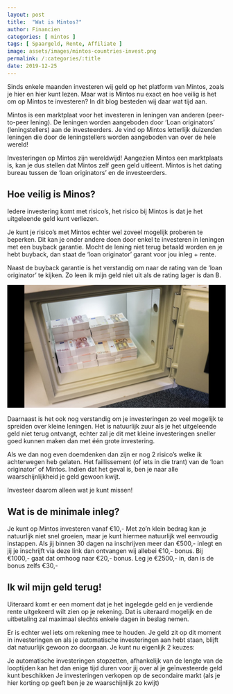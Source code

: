 ```yaml
---
layout: post
title:  "Wat is Mintos?"
author: Financien
categories: [ mintos ]
tags: [ Spaargeld, Rente, Affiliate ]
image: assets/images/mintos-countries-invest.png
permalink: /:categories/:title
date: 2019-12-25
---
```


Sinds enkele maanden investeren wij geld op het platform van Mintos, zoals je hier en hier kunt lezen. Maar wat is Mintos nu exact en hoe veilig is het om op Mintos te investeren? In dit blog besteden wij daar wat tijd aan.

Mintos is een marktplaat voor het investeren in leningen van anderen (peer-to-peer lening). De leningen worden aangeboden door ‘Loan originators’ (leningstellers) aan de investeerders. Je vind op Mintos letterlijk duizenden leningen die door de leningstellers worden aangeboden van over de hele wereld!

Investeringen op Mintos zijn wereldwijd!
Aangezien Mintos een marktplaats is, kan je dus stellen dat Mintos zelf geen geld uitleent. Mintos is het dating bureau tussen de ‘loan originators’ en de investeerders.

## Hoe veilig is Minos?
Iedere investering komt met risico’s, het risico bij Mintos is dat je het uitgeleende geld kunt verliezen.

Je kunt je risico’s met Mintos echter wel zoveel mogelijk proberen te beperken. Dit kan je onder andere doen door enkel te investeren in leningen met een buyback garantie.
Mocht de lening niet terug betaald worden en je hebt buyback, dan staat de ‘loan originator’ garant voor jou inleg + rente.

Naast de buyback garantie is het verstandig om naar de rating van de ‘loan originator’ te kijken. Zo leen ik mijn geld niet uit als de rating lager is dan B.

![Een kluis met geld](/assets/images/safe-with-money.jpg)

Daarnaast is het ook nog verstandig om je investeringen zo veel mogelijk te spreiden over kleine leningen. Het is natuurlijk zuur als je het uitgeleende geld niet terug ontvangt, echter zal je dit met kleine investeringen sneller goed kunnen maken dan met één grote investering.

Als we dan nog even doemdenken dan zijn er nog 2 risico’s welke ik achterwegen heb gelaten. Het faillissement (of iets in die trant) van de ‘loan originator’ of Mintos. Indien dat het geval is, ben je naar alle waarschijnlijkheid je geld gewoon kwijt.

Investeer daarom alleen wat je kunt missen!

## Wat is de minimale inleg?
Je kunt op Mintos investeren vanaf €10,- Met zo’n klein bedrag kan je natuurlijk niet snel groeien, maar je kunt hiermee natuurlijk wel eenvoudig instappen.
Als jij binnen 30 dagen na inschrijven meer dan €500,- inlegt en jij je inschrijft via deze link dan ontvangen wij allebei €10,- bonus. Bij €1000,- gaat dat omhoog naar €20,- bonus. Leg je €2500,- in, dan is de bonus zelfs €30,-

## Ik wil mijn geld terug!
Uiteraard komt er een moment dat je het ingelegde geld en je verdiende rente uitgekeerd wilt zien op je rekening. Dat is uiteraard mogelijk en de uitbetaling zal maximaal slechts enkele dagen in beslag nemen.

Er is echter wel iets om rekening mee te houden. Je geld zit op dit moment in investeringen en als je automatische investeringen aan hebt staan, blijft dat natuurlijk gewoon zo doorgaan. Je kunt nu eigenlijk 2 keuzes:

Je automatische investeringen stopzetten, afhankelijk van de lengte van de looptijden kan het dan enige tijd duren voor jij over al je geïnvesteerde geld kunt beschikken
Je investeringen verkopen op de secondaire markt (als je hier korting op geeft ben je ze waarschijnlijk zo kwijt)

